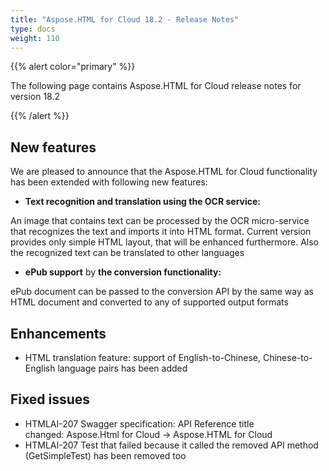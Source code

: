 ```yaml
---
title: "Aspose.HTML for Cloud 18.2 - Release Notes"
type: docs
weight: 110
---
```


{{% alert color="primary" %}} 

The following page contains Aspose.HTML for Cloud release notes for version 18.2

{{% /alert %}} 
## **New features**
We are pleased to announce that the Aspose.HTML for Cloud functionality has been extended with following new features: 

- **Text recognition and translation using the OCR service:**

An image that contains text can be processed by the OCR micro-service that recognizes the text and imports it into HTML format. Current version provides only simple HTML layout, that will be enhanced furthermore. Also the recognized text can be translated to other languages

- **ePub support** by **the conversion functionality:**

ePub document can be passed to the conversion API by the same way as HTML document and converted to any of supported output formats
## **Enhancements**
- HTML translation feature: support of English-to-Chinese, Chinese-to-English language pairs has been added
## **Fixed issues**
- HTMLAI-207 Swagger specification: API Reference title changed: Aspose.Html for Cloud -> Aspose.HTML for Cloud
- HTMLAI-207 Test that failed because it called the removed API method (GetSimpleTest) has been removed too
